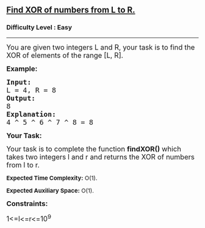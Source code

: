 <h2><a href="https://www.geeksforgeeks.org/problems/find-xor-of-numbers-from-l-to-r/1?page=1&sortBy=submissions">Find XOR of numbers from L to R.</a></h2><h3>Difficulty Level : Easy</h3><hr><div class="problems_problem_content__Xm_eO"><p><span style="font-size:18px">You are given two integers L and R, your task is to find the XOR of elements of the range [L, R].</span></p>

<p><span style="font-size:18px"><strong>Example:</strong></span></p>

<pre><span style="font-size:18px"><strong>Input: </strong>
L = 4, R = 8 
<strong>Output:</strong>
8 
<strong>Explanation:</strong>
4 ^ 5 ^ 6 ^ 7 ^ 8 = 8</span></pre>

<p><span style="font-size:18px"><strong>Your Task:</strong></span></p>

<p><span style="font-size:18px">Your task is to complete the function <strong>findXOR()</strong> which takes two integers l and r and returns the XOR of numbers from l to r.</span></p>

<p><span style="font-size:18px"><sup><strong>Expected Time Complexity:</strong> O(1).</sup></span></p>

<p><span style="font-size:18px"><sup><strong>Expected Auxiliary Space:</strong> O(1).</sup></span></p>

<p><span style="font-size:18px"><strong>Constraints:</strong></span></p>

<p><span style="font-size:18px">1&lt;=l&lt;=r&lt;=10<sup>9</sup></span></p>
</div>